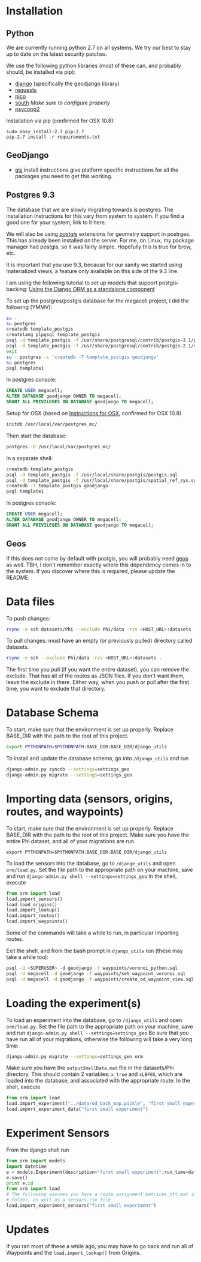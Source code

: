 Installation
============
Python
------
We are currently running python 2.7 on all systems. We try our best to stay up
to date on the latest security patches.

We use the following python libraries (most of these can, and probably should,
be installed via pip):
- [django](https://www.djangoproject.com/) (specifically the geodjango library)
- [requests](http://docs.python-requests.org/en/latest/)
- [pico](https://github.com/fergalwalsh/pico)
- [south](http://south.readthedocs.org/en/latest/installation.html#installation)
  _Make sure to configure properly_
- [psycopg2](http://initd.org/psycopg/)

Installation via pip (confirmed for OSX 10.8):

    sudo easy_install-2.7 pip-2.7
    pip-2.7 install -r requirements.txt

GeoDjango
---------
- [gis](https://docs.djangoproject.com/en/dev/ref/contrib/gis/install/) install
instructions give platform specific instructions for all the packages you need
to get this working.

Postgres **9.3**
----------------
The database that we are slowly migrating towards is postgres. The installation
instructions for this vary from system to system. If you find a good one for
your system, link to it here.

We will also be using [*postgis*](http://postgis.net/) extensions for geometry
support in postrges.  This has already been installed on the server. For me,
on Linux, my package manager had postgis, so it was fairly simple. Hopefully
this is true for brew, etc.

It is important that you use 9.3, because for our sanity we started using
materialized views, a feature only available on this side of the 9.3 line.

I am using the following tutorial to set up models that support postgis-backing:
[Using the Django ORM as a standalone component](https://jystewart.net/2008/02/18/using-the-django-orm-as-a-standalone-component/)

To set up the postgres/postgis database for the megacell project, I did the
following (YMMV):
```bash
su -
su postgres
createdb template_postgis
createlang plpgsql template_postgis
psql -d template_postgis -f /usr/share/postgresql/contrib/postgis-2.1/postgis.sql
psql -d template_postgis -f /usr/share/postgresql/contrib/postgis-2.1/spatial_ref_sys.sql
exit
su - postgres -c 'createdb -T template_postgis geodjango'
su postgres
psql template1
```
In postgres console:
```sql
CREATE USER megacell;
ALTER DATABASE geodjango OWNER TO megacell;
GRANT ALL PRIVILEGES ON DATABASE geodjango TO megacell;
```

Setup for OSX (based on [Instructions for OSX](http://lukeberndt.com/2011/postgres-postgis-on-osx-lion/), confirmed for OSX 10.8)
```bash
initdb /usr/local/var/postgres_mc/
```
Then start the database:
```bash
postgres -D /usr/local/var/postgres_mc/
```
In a separate shell:
```bash
createdb template_postgis
psql -d template_postgis -f /usr/local/share/postgis/postgis.sql
psql -d template_postgis -f /usr/local/share/postgis/spatial_ref_sys.sql
createdb -T template_postgis geodjango
psql template1
```
In postgres console:
```sql
CREATE USER megacell;
ALTER DATABASE geodjango OWNER TO megacell;
GRANT ALL PRIVILEGES ON DATABASE geodjango TO megacell;
```

Geos
----
If this does not come by default with postgis, you will probably need
[geos](http://trac.osgeo.org/geos/) as well. TBH, I don't remember exactly
where this dependency comes in to the system. If you discover where this is
required, please update the README.

Data files
==========
To push changes: 
```bash
rsync -e ssh datasets/Phi --exclude Phi/data -rzv <HOST_URL>:datasets
```

To pull changes: must have an empty (or previously pulled) directory called 
datasets.
```bash
rsync -e ssh --exclude Phi/data -rzv <HOST_URL>:datasets .
```

The first time you pull (if you want the entire dataset), you can remove the 
exclude. That has all of the routes as JSON files. If you don't want them, 
leave the exclude in there. Either way, when you push or pull after the first 
time, you want to exclude that directory.

Database Schema
===============
To start, make sure that the environment is set up properly. Replace BASE_DIR
with the path to the root of this project.
```bash
export PYTHONPATH=$PYTHONPATH:BASE_DIR:BASE_DIR/django_utils
```
To install and update the database schema, go into `/django_utils` and run
```bash
django-admin.py syncdb --settings=settings_geo
django-admin.py migrate --settings=settings_geo
```

Importing data (sensors, origins, routes, and waypoints)
=======
To start, make sure that the environment is set up properly. Replace BASE_DIR
with the path to the root of this project. Make sure you have the entire Phi 
dataset, and all of your migrations are run.
```
export PYTHONPATH=$PYTHONPATH:BASE_DIR:BASE_DIR/django_utils
```
To load the sensors into the database, go to `/djange_utils` and open
`orm/load.py`. Set the file path to the appropriate path on your machine, save
and run `django-admin.py shell --settings=settings_geo`
In the shell, execute
```python
from orm import load
load.import_sensors()
load.load_origins()
load.import_lookup()
load.import_routes()
load.import_waypoints()
```
Some of the commands will take a while to run, in particular importing routes.

Exit the shell, and from the bash prompt in `django_utils` run (these may take
a while too):
```bash
psql -U <SUPERUSER> -d geodjango -f waypoints/voronoi_python.sql
psql -U megacell -d geodjango -f waypoints/set_waypoint_voronoi.sql
psql -U megacell -d geodjango -f waypoints/create_od_waypoint_view.sql
```

Loading the experiment(s)
==========
To load an experiment into the database, go to `/djange_utils` and open
`orm/load.py`. Set the file path to the appropriate path on your machine, save
and run `django-admin.py shell --settings=settings_geo`
Be sure that you have run all of your migrations, otherwise the following will
take a very long time:
```bash
django-admin.py migrate --settings=settings_geo orm
```
Make sure you have the `outputSmallData.mat` file in the datasets/Phi directory.
This should contain 2 variables: `x_true` and `xLBFGS`, which are loaded into
the database, and associated with the appropriate route. In the shell, execute
```python
from orm import load
load.import_experiment("../data/od_back_map.pickle", "first small experiment")
load.import_experiment_data("first small experiment")
```

Experiment Sensors
==================
From the django shell run
```python
from orm import models
import datetime
e = models.Experiment(description="first small experiment",run_time=datetime.datetime.now())
e.save()
print e.id
from orm import load
# The following assumes you have a route_assignment_matrices_ntt.mat in the data
# folder, as well as a sensors.csv file
load.import_experiment_sensors("first small experiment")
```

Updates
=======
If you ran most of these a while ago, you may have to go back and run all of
Waypoints and the `load.import_lookup()` from Origins.
